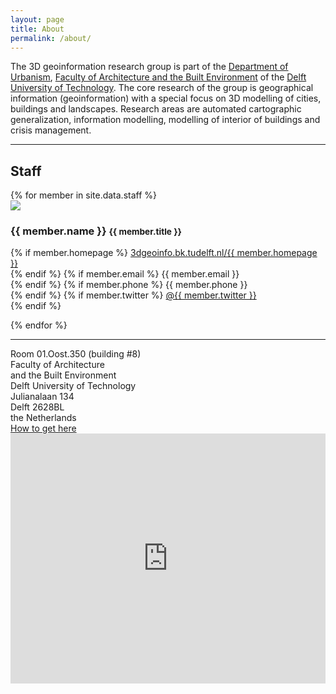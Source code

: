 ```yaml
---
layout: page
title: About
permalink: /about/
---
```



The 3D geoinformation research group is part of the [Department of Urbanism](http://www.bk.tudelft.nl/en/about-faculty/departments/urbanism/), [Faculty of Architecture and the Built Environment](http://www.bk.tudelft.nl) of the [Delft University of Technology](http://www.tudelft.nl). The core research of the group is geographical information (geoinformation) with a special focus on 3D modelling of cities, buildings and landscapes. Research areas are automated cartographic generalization, information modelling, modelling of interior of buildings and crisis management.

--- 

## Staff

<div class="row">
    {% for member in site.data.staff %}
    <div class="col-lg-4 col-sm-6">
    <a href="http://3dgeoinfo.bk.tudelft.nl/{{ member.homepage }}"><img class="img-circle img-responsive" src="{{ "/img/staff/" | append: member.photo | prepend: site.baseurl }}"></a>
      <h3>{{ member.name }} <small>{{ member.title }}</small></h3>
      <p>
        {% if member.homepage %}
          <i class="fa fa-home"></i> <a href="http://3dgeoinfo.bk.tudelft.nl/{{ member.homepage }}">3dgeoinfo.bk.tudelft.nl/{{ member.homepage }}</a><br>
        {% endif %}
        {% if member.email %}
          <i class="fa fa-send"></i> {{ member.email }}<br>
        {% endif %}
        {% if member.phone %}
          <i class="fa fa-phone"></i> {{ member.phone }}<br>
        {% endif %}
        {% if member.twitter %}
          <i class="fa fa-twitter"></i> <a href="https://twitter.com/{{ member.twitter }}">@{{ member.twitter }}</a><br>
        {% endif %}        
      </p>
    </div>
    {% endfor %}
</div>

---

<div class="col-md-4">
  <i class="fa fa-map-marker fa-fw">     </i> Room 01.Oost.350 (building #8) <br>
  <i class="fa fa-map-marker fa-fw fade"></i> Faculty of Architecture <br>
  <i class="fa fa-map-marker fa-fw fade"></i> and the Built Environment<br>
  <i class="fa fa-map-marker fa-fw fade"></i> Delft University of Technology <br>
  <i class="fa fa-map-marker fa-fw fade"></i> Julianalaan 134 <br>
  <i class="fa fa-map-marker fa-fw fade"></i> Delft 2628BL<br>
  <i class="fa fa-map-marker fa-fw fade"></i> the Netherlands <br>
  <i class="fa fa-map-marker fa-fw fade"></i> <a href="http://www.tudelft.nl/en/about-tu-delft/contact-and-accessibility/housing-tu-delft/accessibility/building-8/">How to get here</a>
</div>
<div class="col-md-8">
<iframe width='100%' height='400px' frameBorder='0' src='https://a.tiles.mapbox.com/v4/hugoledoux.j1k9i9hb/attribution,zoompan.html?access_token=pk.eyJ1IjoiaHVnb2xlZG91eCIsImEiOiIyUEdGTTFZIn0.d1jmfpIZI_fD9rl8-bax9w'></iframe>
</div>